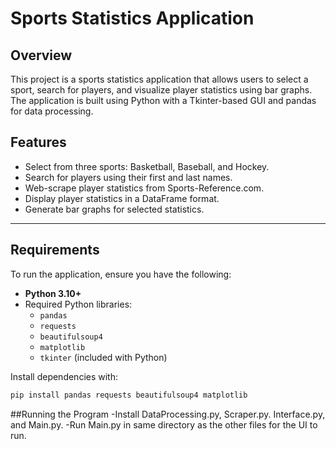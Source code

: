 # Sports Statistics Application

## Overview
This project is a sports statistics application that allows users to select a sport, search for players, and visualize player statistics using bar graphs. The application is built using Python with a Tkinter-based GUI and pandas for data processing.

## Features
- Select from three sports: Basketball, Baseball, and Hockey.
- Search for players using their first and last names.
- Web-scrape player statistics from Sports-Reference.com.
- Display player statistics in a DataFrame format.
- Generate bar graphs for selected statistics.

---

## Requirements
To run the application, ensure you have the following:
- **Python 3.10+**
- Required Python libraries:
  - `pandas`
  - `requests`
  - `beautifulsoup4`
  - `matplotlib`
  - `tkinter` (included with Python)

Install dependencies with:
```bash
pip install pandas requests beautifulsoup4 matplotlib
```

 ##Running the Program
 -Install DataProcessing.py, Scraper.py. Interface.py, and Main.py.
 -Run Main.py in same directory as the other files for the UI to run.
